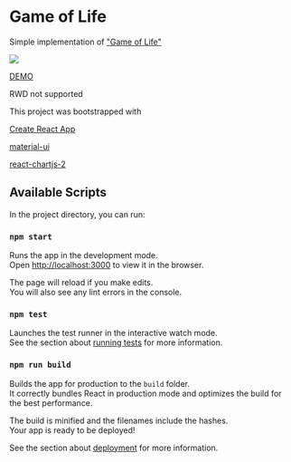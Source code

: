 # Game of Life

Simple implementation of ["Game of Life"](https://en.wikipedia.org/wiki/Conway%27s_Game_of_Life)

![](docs/game-of-life.gif)

[DEMO](https://patgaw09318.github.io/game-of-life/)

RWD not supported

This project was bootstrapped with

[Create React App](https://github.com/facebook/create-react-app)

[material-ui](https://material-ui.com/)

[react-chartjs-2](https://github.com/jerairrest/react-chartjs-2)

## Available Scripts

In the project directory, you can run:

### `npm start`

Runs the app in the development mode.<br />
Open [http://localhost:3000](http://localhost:3000) to view it in the browser.

The page will reload if you make edits.<br />
You will also see any lint errors in the console.

### `npm test`

Launches the test runner in the interactive watch mode.<br />
See the section about [running tests](https://facebook.github.io/create-react-app/docs/running-tests) for more information.

### `npm run build`

Builds the app for production to the `build` folder.<br />
It correctly bundles React in production mode and optimizes the build for the best performance.

The build is minified and the filenames include the hashes.<br />
Your app is ready to be deployed!

See the section about [deployment](https://facebook.github.io/create-react-app/docs/deployment) for more information.
